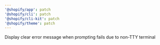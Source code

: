 ```yaml
---
'@shopify/app': patch
'@shopify/cli': patch
'@shopify/cli-kit': patch
'@shopify/theme': patch
---
```


Display clear error message when prompting fails due to non-TTY terminal

